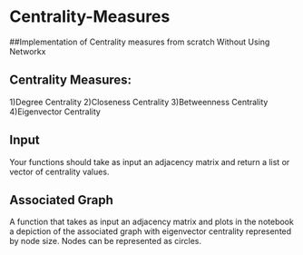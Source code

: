 # Centrality-Measures

##Implementation of Centrality measures from scratch Without Using Networkx

## Centrality Measures:

1)Degree Centrality
2)Closeness Centrality
3)Betweenness Centrality
4)Eigenvector Centrality

## Input
Your functions should take as input an adjacency matrix and return a list or vector of centrality values.

## Associated Graph
A function that takes as input an adjacency matrix and plots in the notebook a depiction of the associated graph with 
eigenvector centrality represented by node size. Nodes can be represented as circles.
